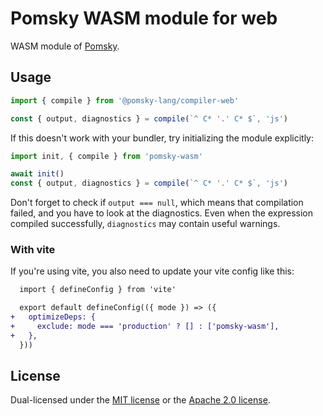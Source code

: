 # Pomsky WASM module for web

WASM module of [Pomsky](https://pomsky-lang.org).

## Usage

```js
import { compile } from '@pomsky-lang/compiler-web'

const { output, diagnostics } = compile(`^ C* '.' C* $`, 'js')
```

If this doesn't work with your bundler, try initializing the module explicitly:

```js
import init, { compile } from 'pomsky-wasm'

await init()
const { output, diagnostics } = compile(`^ C* '.' C* $`, 'js')
```

Don't forget to check if `output === null`, which means that compilation failed, and you have to look at the diagnostics. Even when the expression compiled successfully, `diagnostics` may contain useful warnings.

### With vite

If you're using vite, you also need to update your vite config like this:

```diff
  import { defineConfig } from 'vite'

  export default defineConfig(({ mode }) => ({
+   optimizeDeps: {
+     exclude: mode === 'production' ? [] : ['pomsky-wasm'],
+   },
  }))
```

## License

Dual-licensed under the [MIT license][mit-license] or the [Apache 2.0 license][apache-2-license].

[mit-license]: https://opensource.org/licenses/MIT
[apache-2-license]: https://opensource.org/licenses/Apache-2.0
